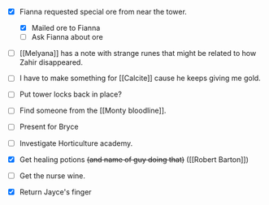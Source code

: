 - [x] Fianna requested special ore from near the tower. 
	- [x] Mailed ore to Fianna
	- [ ] Ask Fianna about ore
- [ ] [[Melyana]] has a note with strange runes that might be related to how Zahir disappeared.
- [ ] I have to make something for [[Calcite]] cause he keeps giving me gold.
- [ ] Put tower locks back in place? 
- [ ] Find someone from the [[Monty bloodline]].
- [ ] Present for Bryce
- [ ] Investigate Horticulture academy.
- [x] Get healing potions ~~(and name of guy doing that)~~ ([[Robert Barton]])
- [ ] Get the nurse wine.
- [x] Return Jayce's finger





